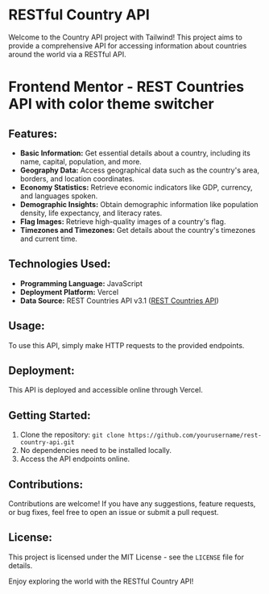 # RESTful Country API

Welcome to the Country API project with Tailwind! This project aims to provide a comprehensive API for accessing information about countries around the world via a RESTful API.

# Frontend Mentor - REST Countries API with color theme switcher

## Features:

- **Basic Information:** Get essential details about a country, including its name, capital, population, and more.
- **Geography Data:** Access geographical data such as the country's area, borders, and location coordinates.
- **Economy Statistics:** Retrieve economic indicators like GDP, currency, and languages spoken.
- **Demographic Insights:** Obtain demographic information like population density, life expectancy, and literacy rates.
- **Flag Images:** Retrieve high-quality images of a country's flag.
- **Timezones and Timezones:** Get details about the country's timezones and current time.

## Technologies Used:

- **Programming Language:** JavaScript
- **Deployment Platform:** Vercel
- **Data Source:** REST Countries API v3.1 ([REST Countries API](https://restcountries.com/v3.1/all))

## Usage:

To use this API, simply make HTTP requests to the provided endpoints.

## Deployment:

This API is deployed and accessible online through Vercel.

## Getting Started:

1. Clone the repository: `git clone https://github.com/yourusername/rest-country-api.git`
2. No dependencies need to be installed locally.
3. Access the API endpoints online.

## Contributions:

Contributions are welcome! If you have any suggestions, feature requests, or bug fixes, feel free to open an issue or submit a pull request.

## License:

This project is licensed under the MIT License - see the `LICENSE` file for details.

Enjoy exploring the world with the RESTful Country API!
